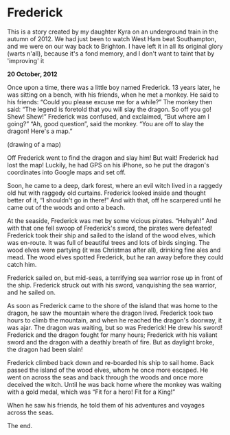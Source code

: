 # Frederick

This is a story created by my daughter Kyra on an underground train in the autumn of 2012. We had just been to watch West Ham beat Southampton, and we were on our way back to Brighton. I have left it in all its original glory (warts n'all), because it's a fond memory, and I don't want to taint that by 'improving' it

**20 October, 2012**

Once upon a time, there was a little boy named Frederick. 13 years later, he was sitting on a bench, with his friends, when he met a monkey. He said to his friends: “Could you please excuse me for a while?” The monkey then said: “The legend is foretold that you will slay the dragon. So off you go! Shew! Shew!” Frederick was confused, and exclaimed, “But where am I going?” “Ah, good question”, said the monkey. “You are off to slay the dragon! Here's a map.”

(drawing of a map)

Off Frederick went to find the dragon and slay him! But wait! Frederick had lost the map! Luckily, he had GPS on his iPhone, so he put the dragon's coordinates into Google maps and set off.

Soon, he came to a deep, dark forest, where an evil witch lived in a raggedy old hut with raggedy old curtains. Frederick looked inside and thought better of it, “I shouldn't go in there!” And with that, off he scarpered until he came out of the woods and onto a beach.

At the seaside, Frederick was met by some vicious pirates. “Hehyah!” And with that one fell swoop of Frederick's sword, the pirates were defeated! Frederick took their ship and sailed to the island of the wood elves, which was en-route. It was full of beautiful trees and lots of birds singing. The wood elves were partying (it was Christmas after all), drinking fine ales and mead. The wood elves spotted Frederick, but he ran away before they could catch him.

Frederick sailed on, but mid-seas, a terrifying sea warrior rose up in front of the ship. Frederick struck out with his sword, vanquishing the sea warrior, and he sailed on.

As soon as Frederick came to the shore of the island that was home to the dragon, he saw the mountain where the dragon lived. Frederick took two hours to climb the mountain, and when he reached the dragon's doorway, it was ajar. The dragon was waiting, but so was Frederick! He drew his sword! Frederick and the dragon fought for many hours; Frederick with his valiant sword and the dragon with a deathly breath of fire. But as daylight broke, the dragon had been slain!

Frederick climbed back down and re-boarded his ship to sail home. Back passed the island of the wood elves, whom he once more escaped. He went on across the seas and back through the woods and once more deceived the witch. Until he was back home where the monkey was waiting with a gold medal, which was “Fit for a hero! Fit for a King!”

When he saw his friends, he told them of his adventures and voyages across the seas.

The end.

&nbsp;
